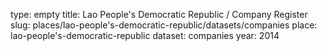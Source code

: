 type: empty
title: Lao People's Democratic Republic / Company Register
slug: places/lao-people's-democratic-republic/datasets/companies
place: lao-people's-democratic-republic
dataset: companies
year: 2014
